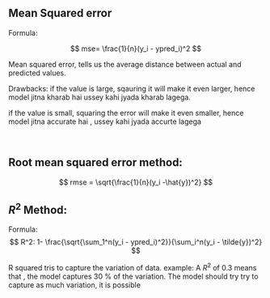 ## Mean Squared error
Formula:


$$
mse= \frac{1}{n}(y_i - ypred_i)^2
$$

Mean squared error, tells us the average distance between actual and predicted values.

Drawbacks:
if the value is large, sqauring it will make it even larger, hence model jitna kharab hai ussey kahi jyada kharab lagega.

if the value is small, squaring the error will make it even smaller, hence model jitna accurate hai , ussey kahi jyada accurte lagega


<br>

## Root mean squared error method:
$$
rmse = \sqrt{\frac{1}{n}(y_i -\hat{y})^2}
$$

## $R^2$ Method:
Formula: <br>
$$ R^2: 1- \frac{\sqrt{\sum_1^n(y_i - ypred_i)^2}}{\sum_i^n(y_i - \tilde{y})^2} $$

R squared tris to capture the variation of data.
example: A $R^2$ of  0.3 means that , the model captures 30 % of the variation.
The model should try try to capture as much variation, it is possible
